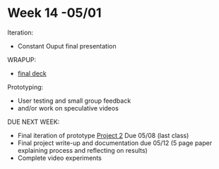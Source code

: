 # Week 14 -05/01


Iteration:
* Constant Ouput final presentation 

WRAPUP:
* [final deck](https://docs.google.com/presentation/d/1xHLW_uusm9RzCBOy9Yc-LxN5Mj80Uu6gZynTCVDLDRU/edit#slide=id.g35f391192_00)

Prototyping:
* User testing and small group feedback 
* and/or work on speculative videos


DUE NEXT WEEK:
* Final iteration of prototype [Project 2](city_as_site.md) Due 05/08 (last class)
* Final project write-up and documentation due 05/12 (5 page paper explaining process and reflecting on results)
* Complete video experiments

